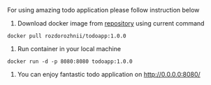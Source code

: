 For using amazing todo application please follow instruction below

1. Download docker image from [repository](https://hub.docker.com/repository/docker/rozdorozhnii/todoapp/) using current command
```
docker pull rozdorozhnii/todoapp:1.0.0
```
1. Run container in your local machine
```
docker run -d -p 8080:8080 todoapp:1.0.0
```
1. You can enjoy fantastic todo application on http://0.0.0.0:8080/